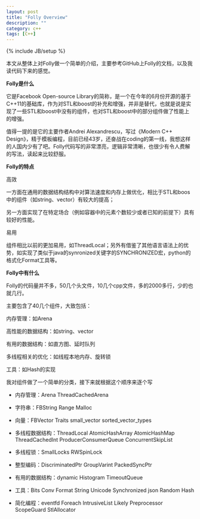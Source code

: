 ```yaml
---
layout: post
title: "Folly Overview"
description: ""
category: c++
tags: [C++]
---
```

{% include JB/setup %}

本文从整体上对Folly做一个简单的介绍，主要参考GitHub上Folly的文档，以及我读代码下来的感觉。

**Folly是什么**

它是Facebook Open-source Library的简称，是一个在今年的6月份开源的基于C++11的基础库，作为对STL和boost的补充和增强，并非是替代，也就是说是实现了一些STL和boost中没有的组件，也对STL和boost中的部分组件做了性能上的增强。

<!-- more -->

值得一提的是它的主要作者Andrei Alexandrescu，写过《Modern C++ Design》，精于模板编程，目前已经43岁，还奋战在coding的第一线，我想这样的人国内少有了吧。Folly代码写的非常漂亮，逻辑非常清晰，也很少有令人费解的写法，读起来比较舒服。

**Folly的特点**

高效

一方面在通用的数据结构结构中对算法速度和内存上做优化，相比于STL和boos中的组件（如string、vector）有较大的提高；

另一方面实现了在特定场合（例如容器中的元素个数较少或者已知的前提下）具有较好的性能。

易用

组件相比以前的更加易用，如ThreadLocal；另外有借鉴了其他语言语法上的优势，如实现了类似于java的synronized关键字的SYNCHRONIZED宏，python的格式化Format工具等。

**Folly中有什么**

Folly的代码量并不多，50几个头文件，10几个cpp文件，多的2000多行，少的也就几行。

主要包含了40几个组件，大致包括：

内存管理：如Arena

高性能的数据结构：如string、vector

有用的数据结构：如直方图、延时队列

多线程相关的优化：如线程本地内存、旋转锁

工具：如Hash的实现

我对组件做了一个简单的分类，接下来就根据这个顺序来逐个写

- 内存管理：Arena ThreadCachedArena

- 字符串：FBString Range Malloc

- 向量：FBVector Traits small_vector sorted_vector_types

- 多线程数据结构：ThreadLocal AtomicHashArray AtomicHashMap ThreadCachedInt ProducerConsumerQueue ConcurrentSkipList

- 多线程锁：SmallLocks RWSpinLock

- 整型编码：DiscriminatedPtr GroupVarint PackedSyncPtr

- 有用的数据结构：dynamic Histogram TimeoutQueue

- 工具：Bits Conv Format String Unicode Synchronized json Random Hash

- 简化编程：eventfd Foreach IntrusiveList Likely Preprocessor ScopeGuard StlAllocator